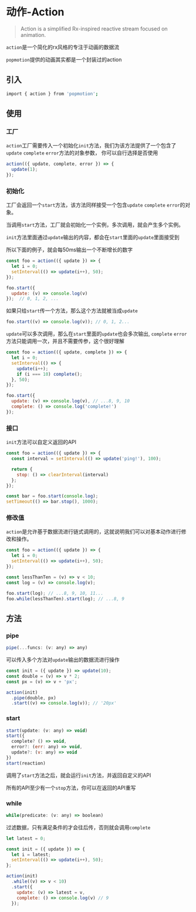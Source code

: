 # 动作-Action

> Action is a simplified Rx-inspired reactive stream focused on animation.

`action`是一个简化的rx风格的专注于动画的数据流

`popmotion`提供的动画其实都是一个封装过的action


## 引入

```bash
import { action } from 'popmotion';
```

## 使用


### 工厂

`action`工厂需要传入一个初始化`init`方法，我们为该方法提供了一个包含了 `update` `complete` `error`方法的对象参数，
你可以自行选择是否使用

```js
action(({ update, complete, error }) => {
  update(1);
});
```

### 初始化

工厂会返回一个`start`方法，该方法同样接受一个包含`update` `complete` `error`的对象。

当调用`start`方法，工厂就会初始化一个实例，多次调用，就会产生多个实例。

`init`方法里面通过`update`输出的内容，都会在`start`里面的`update`里面接受到

所以下面的例子，就会每50ms输出一个不断增长的数字

```js
const foo = action(({ update }) => {
  let i = 0;
  setInterval(() => update(i++), 50);
});

foo.start({
  update: (v) => console.log(v)
});  // 0, 1, 2, ...
```

如果只给`start`传一个方法，那么这个方法就被当成`update`

```js
foo.start((v) => console.log(v)); // 0, 1, 2...
````

`update`可以多次调用，那么在`start`里面的`update`也会多次输出,
`complete` `error`方法只能调用一次，并且不需要传参，这个很好理解

```js
const foo = action(({ update, complete }) => {
  let i = 0;
  setInterval(() => {
    update(i++);
    if (i === 10) complete();
  }, 50);
});

foo.start({
  update: (v) => console.log(v), // ...8, 9, 10
  complete: () => console.log('complete!')
});
```

### 接口

`init`方法可以自定义返回的API

```js
const foo = action(({ update }) => {
  const interval = setInterval(() => update('ping!'), 100);

  return {
    stop: () => clearInterval(interval)
  };
});

const bar = foo.start(console.log);
setTimeout(() => bar.stop(), 1000);
```

### 修改值

`action`是允许基于数据流进行链式调用的，这就说明我们可以对基本动作进行修改和操作。

```js
const foo = action(({ update }) => {
  let i = 0;
  setInterval(() => update(i++), 50);
});

const lessThanTen = (v) => v < 10;
const log = (v) => console.log(v);

foo.start(log); // ...8, 9, 10, 11...
foo.while(lessThanTen).start(log); // ...8, 9
```

## 方法

### pipe

```js
pipe(...funcs: (v: any) => any)
```

可以传入多个方法对`update`输出的数据流进行操作

```js
const init = ({ update }) => update(10);
const double = (v) => v * 2;
const px = (v) => v + 'px';

action(init)
  .pipe(double, px)
  .start((v) => console.log(v)); // '20px'
```

### start

```js
start(update: (v: any) => void)
start({
  complete? () => void,
  error?: (err: any) => void,
  update?: (v: any) => void
})
start(reaction)
```

调用了`start`方法之后，就会运行`init`方法，并返回自定义的API

所有的API至少有一个`stop`方法，你可以在返回的API重写

### while

```js
while(predicate: (v: any) => boolean)
```

过滤数据，只有满足条件的才会往后传，否则就会调用`complete`

```js
let latest = 0;

const init = ({ update }) => {
  let i = latest;
  setInterval(() => update(i++), 50);
};

action(init)
  .while((v) => v < 10)
  .start({
    update: (v) => latest = v,
    complete: () => console.log(v) // 9
  });
```